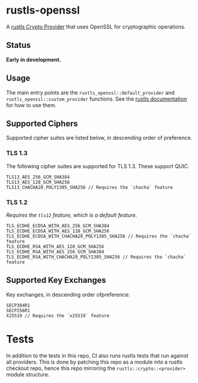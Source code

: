 # rustls-openssl
A [rustls Crypto Provider](https://docs.rs/rustls/latest/rustls/crypto/struct.CryptoProvider.html) that uses OpenSSL for cryptographic operations.

## Status
**Early in development.**

## Usage
The main entry points are the `rustls_openssl::default_provider` and `rustls_openssl::custom_provider` functions.
See the [rustls documentation]((https://docs.rs/rustls/latest/rustls/crypto/struct.CryptoProvider.html)) for how to use them.

## Supported Ciphers

Supported cipher suites are listed below, in descending order of preference.

### TLS 1.3

The following cipher suites are supported for TLS 1.3. These support QUIC.

```
TLS13_AES_256_GCM_SHA384
TLS13_AES_128_GCM_SHA256
TLS13_CHACHA20_POLY1305_SHA256 // Requires the `chacha` feature
```

### TLS 1.2
*Requires the `tls12` feature, which is a default feature.*

```
TLS_ECDHE_ECDSA_WITH_AES_256_GCM_SHA384
TLS_ECDHE_ECDSA_WITH_AES_128_GCM_SHA256
TLS_ECDHE_ECDSA_WITH_CHACHA20_POLY1305_SHA256 // Requires the `chacha` feature
TLS_ECDHE_RSA_WITH_AES_128_GCM_SHA256
TLS_ECDHE_RSA_WITH_AES_256_GCM_SHA384
TLS_ECDHE_RSA_WITH_CHACHA20_POLY1305_SHA256 // Requires the `chacha` feature
```
## Supported Key Exchanges

Key exchanges, in descending order ofpreference:

```
SECP384R1
SECP256R1
X25519 // Requires the `x25519` feature
```

# Tests

In addition to the tests in this repo, CI also runs rustls tests that run against all providers.
This is done by patching this repo as a module into a rustls checkout repo, hence this repo mirroring the `rustls::crypto::<provider>` module structure.

